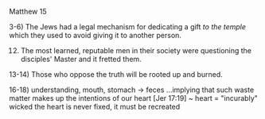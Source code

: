 Matthew 15


3-6) The Jews had a legal mechanism for dedicating a gift _to the temple_ which they used to avoid giving it to another person.


12) The most learned, reputable men in their society were questioning the disciples' Master and it fretted them.

13-14) Those who oppose the truth will be rooted up and burned.


16-18) understanding, mouth, stomach -> feces
	...implying that such waste matter makes up the intentions of our heart
	[Jer 17:19] ~ heart = "incurably" wicked
	the heart is never fixed, it must be recreated
